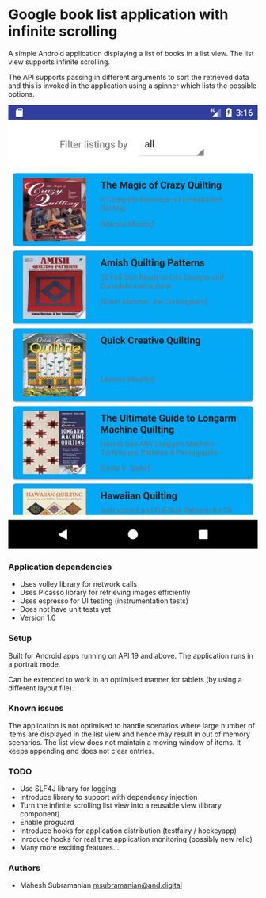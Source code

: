 # Google book list application with infinite scrolling #

A simple Android application displaying a list of books in a list view.  The list view supports
infinite scrolling.

The API supports passing in different arguments to sort the retrieved data and this is invoked in the
application using a spinner which lists the possible options.

![Listing books](images/books-list-view.png)

### Application dependencies ###

* Uses volley library for network calls
* Uses Picasso library for retrieving images efficiently
* Uses espresso for UI testing (instrumentation tests)
* Does not have unit tests yet
* Version 1.0

### Setup ###

Built for Android apps running on API 19 and above.  The application runs in a portrait mode.

Can be extended to work in an optimised manner for tablets (by using a different layout file).

### Known issues ###

The application is not optimised to handle scenarios where large number of items are displayed in the list view
and hence may result in out of memory scenarios. The list view does not maintain a moving window of items.
It keeps appending and does not clear entries.

### TODO ###

* Use SLF4J library for logging
* Introduce library to support with dependency injection
* Turn the infinite scrolling list view into a reusable view (library component)
* Enable proguard
* Introduce hooks for application distribution (testfairy / hockeyapp)
* Inroduce hooks for real time application monitoring (possibly new relic)
* Many more exciting features...

### Authors ###

* Mahesh Subramanian <msubramanian@and.digital>